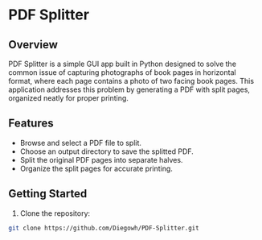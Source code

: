 # PDF Splitter

## Overview

PDF Splitter is a simple GUI app built in Python designed to solve the common issue of capturing photographs of book pages in horizontal format, where each page contains a photo of two facing book pages. This application addresses this problem by generating a PDF with split pages, organized neatly for proper printing.

## Features

- Browse and select a PDF file to split.
- Choose an output directory to save the splitted PDF.
- Split the original PDF pages into separate halves.
- Organize the split pages for accurate printing.

## Getting Started

1. Clone the repository:

```bash
git clone https://github.com/Diegowh/PDF-Splitter.git
```